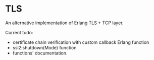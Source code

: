 TLS
===

An alternative implementation of Erlang TLS + TCP layer.

Current todo:
* certificate chain verification with custom callback Erlang function
* ssl2:shutdown(Mode) function
* functions' documentation.
